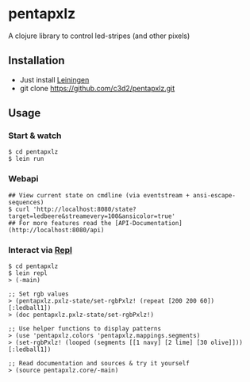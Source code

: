 # pentapxlz

A clojure library to control led-stripes (and other pixels)

## Installation

* Just install [Leiningen](https://leiningen.org/#install)
* git clone https://github.com/c3d2/pentapxlz.git

## Usage

### Start & watch
    $ cd pentapxlz
    $ lein run

### Webapi
    ## View current state on cmdline (via eventstream + ansi-escape-sequences)
    $ curl 'http://localhost:8080/state?target=ledbeere&streamevery=100&ansicolor=true'
    ## For more features read the [API-Documentation](http://localhost:8080/api)

### Interact via [Repl](https://www.clojure.org/guides/learn/syntax#_repl)
    $ cd pentapxlz
    $ lein repl
    > (-main)

    ;; Set rgb values
    > (pentapxlz.pxlz-state/set-rgbPxlz! (repeat [200 200 60]) [:ledball1])
    > (doc pentapxlz.pxlz-state/set-rgbPxlz!)

    ;; Use helper functions to display patterns
    > (use 'pentapxlz.colors 'pentapxlz.mappings.segments)
    > (set-rgbPxlz! (looped (segments [[1 navy] [2 lime] [30 olive]])) [:ledball1])

    ;; Read documentation and sources & try it yourself
    > (source pentapxlz.core/-main)
